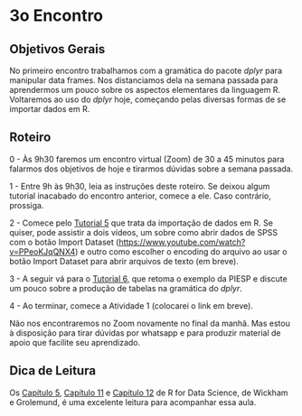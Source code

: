 #  3o Encontro

## Objetivos Gerais

No primeiro encontro trabalhamos com a gramática do pacote _dplyr_ para manipular data frames. Nos distanciamos dela na semana passada para aprendermos um pouco sobre os aspectos elementares da linguagem R. Voltaremos ao uso do _dplyr_ hoje, começando pelas diversas formas de se importar dados em R.

## Roteiro

0 - Às 9h30 faremos um encontro virtual (Zoom) de 30 a 45 minutos para falarmos dos objetivos de hoje e tirarmos dúvidas sobre a semana passada.

1 - Entre 9h às 9h30, leia as instruções deste roteiro. Se deixou algum tutorial inacabado do encontro anterior, comece a ele. Caso contrário, prossiga.

2 - Comece pelo [Tutorial 5](https://github.com/seade-R/programacao-r/blob/master/tutorials/tutorial-05.md) que trata da importação de dados em R. Se quiser, pode assistir a dois vídeos, um sobre como abrir dados de SPSS com o botão Import Dataset (https://www.youtube.com/watch?v=PPeoKJqQNX4) e outro como escolher o encoding do arquivo ao usar o botão Import Dataset para abrir arquivos de texto (em breve).

3 - A seguir vá para o [Tutorial 6](https://github.com/seade-R/programacao-r/blob/master/tutorials/tutorial-06.md), que retoma o exemplo da PIESP e discute um pouco sobre a produção de tabelas na gramática do _dplyr_. 

4 - Ao terminar, comece a Atividade 1 (colocarei o link em breve).

Não nos encontraremos no Zoom novamente no final da manhã. Mas estou à disposição para tirar dúvidas por whatsapp e para produzir material de apoio que facilite seu aprendizado.

## Dica de Leitura

Os [Capítulo 5](https://r4ds.had.co.nz/transform.html), [Capítulo 11](https://r4ds.had.co.nz/data-import.html) e [Capítulo 12](https://r4ds.had.co.nz/tidy-data.html) de R for Data Science, de Wickham e Grolemund, é uma excelente leitura para acompanhar essa aula.